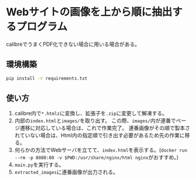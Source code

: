 # Webサイトの画像を上から順に抽出するプログラム

calibreでうまくPDF化できない場合に用いる場合がある。

## 環境構築

```bash
pip install -r requirements.txt
```

## 使い方

1. calibre内で`*.htmlz`に変換し、拡張子を`.zip`に変更して解凍する。
2. 内部の`index.html`と`images/`を取り出す。
  この際、`images/`内が連番でページ遷移に対応している場合は、これで作業完了。
  連番画像がその順で製本されていない場合は、Html内の指定順で引き出す必要があるため先の作業に移る。
3. 何らかの方法でWebサーバを立てて、`index.html`を表示する。(`docker run --rm -p 8080:80 -v $PWD:/usr/share/nginx/html nginx`がおすすめ。)
5. `main.py`を実行する。
6. `extracted_images`に連番画像が出力される。
